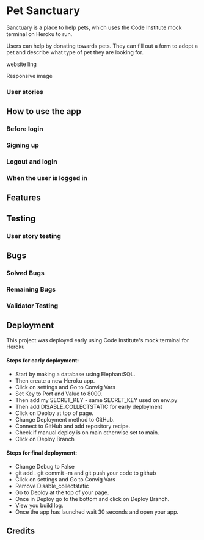 # Pet Sanctuary
Sanctuary is a place to help pets, which uses the Code Institute mock terminal on Heroku to run. 

Users can help by donating towards pets. They can fill out a form to adopt a pet and describe
what type of pet they are looking for.

website ling

Responsive image

### User stories



## How to use the app
### Before login


### Signing up

 
### Logout and login


### When the user is logged in 

## Features

 ## Testing
 
 ### User story testing



## Bugs
### Solved Bugs
 
 
### Remaining Bugs


### Validator Testing


## Deployment
This project was deployed early using Code Institute's mock terminal for Heroku
 #### Steps for early deployment:
  * Start by making a database using ElephantSQL. 
  * Then create a new Heroku app. 
  * Click on settings and Go to Convig Vars
  * Set Key to Port and Value to 8000. 
  * Then add my SECRET_KEY - same SECRET_KEY used on env.py
  * Then add DISABLE_COLLECTSTATIC for early deployment
  * Click on Deploy at top of page. 
  * Change Deployment method to GitHub. 
  * Connect to GitHub and add repository recipe. 
  * Check if manual deploy is on main otherwise set to main. 
  * Click on Deploy Branch
 #### Steps for final deployment:
  * Change Debug to False
  * git add . git commit -m and git push your code to github
  * Click on settings and Go to Convig Vars
  * Remove Disable_collectstatic
  * Go to Deploy at the top of your page. 
  * Once in Deploy go to the bottom and click on Deploy Branch. 
  * View you build log. 
  * Once the app has launched wait 30 seconds and open your app. 

## Credits
